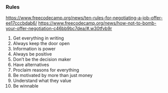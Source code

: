 ### Rules

https://www.freecodecamp.org/news/ten-rules-for-negotiating-a-job-offer-ee17cccbdab6/
https://www.freecodecamp.org/news/how-not-to-bomb-your-offer-negotiation-c46bb9bc7dea/#.w30tfvb9r

1. Get everything in writing
2. Always keep the door open
3. Information is power
4. Always be positive
5. Don’t be the decision maker
6. Have alternatives
7. Proclaim reasons for everything
8. Be motivated by more than just money
9. Understand what they value
10. Be winnable


